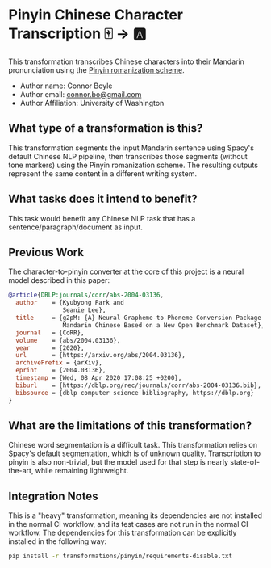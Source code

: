 # Pinyin Chinese Character Transcription 🀄  → 🅰

This transformation transcribes Chinese characters into their Mandarin
pronunciation using the [Pinyin romanization
scheme](https://en.wikipedia.org/wiki/Pinyin).

- Author name: Connor Boyle
- Author email: connor.bo@gmail.com
- Author Affiliation: University of Washington

## What type of a transformation is this?

This transformation segments the input Mandarin sentence using Spacy's default
Chinese NLP pipeline, then transcribes those segments (without tone markers)
using the Pinyin romanization scheme. The resulting outputs represent the
same content in a different writing system.

## What tasks does it intend to benefit?

This task would benefit any Chinese NLP task that has a
sentence/paragraph/document as input.

## Previous Work

The character-to-pinyin converter at the core of this project is a neural
model described in this paper:

```bibtex
@article{DBLP:journals/corr/abs-2004-03136,
  author    = {Kyubyong Park and
               Seanie Lee},
  title     = {g2pM: {A} Neural Grapheme-to-Phoneme Conversion Package for
               Mandarin Chinese Based on a New Open Benchmark Dataset},
  journal   = {CoRR},
  volume    = {abs/2004.03136},
  year      = {2020},
  url       = {https://arxiv.org/abs/2004.03136},
  archivePrefix = {arXiv},
  eprint    = {2004.03136},
  timestamp = {Wed, 08 Apr 2020 17:08:25 +0200},
  biburl    = {https://dblp.org/rec/journals/corr/abs-2004-03136.bib},
  bibsource = {dblp computer science bibliography, https://dblp.org}
}
```

## What are the limitations of this transformation?

Chinese word segmentation is a difficult task. This transformation relies on
Spacy's default segmentation, which is of unknown quality. Transcription to
pinyin is also non-trivial, but the model used for that step is nearly
state-of-the-art, while remaining lightweight.

## Integration Notes

This is a "heavy" transformation, meaning its dependencies are not installed in
the normal CI workflow, and its test cases are not run in the normal CI
workflow. The dependencies for this transformation can be explicitly
installed in the following way:

```bash
pip install -r transformations/pinyin/requirements-disable.txt
```
